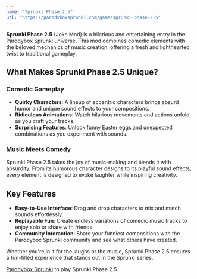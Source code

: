 ```yaml
---
name: "Sprunki Phase 2.5"
url: "https://parodyboxsprunki.com/game/sprunki-phase-2-5"
---
```


**Sprunki Phase 2.5** (Joke Mod) is a hilarious and entertaining entry in the Parodybox Sprunki universe. This mod combines comedic elements with the beloved mechanics of music creation, offering a fresh and lighthearted twist to traditional gameplay.

## What Makes Sprunki Phase 2.5 Unique?

### **Comedic Gameplay**
- **Quirky Characters**: A lineup of eccentric characters brings absurd humor and unique sound effects to your compositions.
- **Ridiculous Animations**: Watch hilarious movements and actions unfold as you craft your tracks.
- **Surprising Features**: Unlock funny Easter eggs and unexpected combinations as you experiment with sounds.

### **Music Meets Comedy**
Sprunki Phase 2.5 takes the joy of music-making and blends it with absurdity. From its humorous character designs to its playful sound effects, every element is designed to evoke laughter while inspiring creativity.

## Key Features
- **Easy-to-Use Interface**: Drag and drop characters to mix and match sounds effortlessly.
- **Replayable Fun**: Create endless variations of comedic music tracks to enjoy solo or share with friends.
- **Community Interaction**: Share your funniest compositions with the Parodybox Sprunki community and see what others have created.

Whether you're in it for the laughs or the music, Sprunki Phase 2.5 ensures a fun-filled experience that stands out in the Sprunki series.

[Parodybox Sprunki](https://parodyboxsprunki.com/game/sprunki-phase-2-5) to play Sprunki Phase 2.5.
